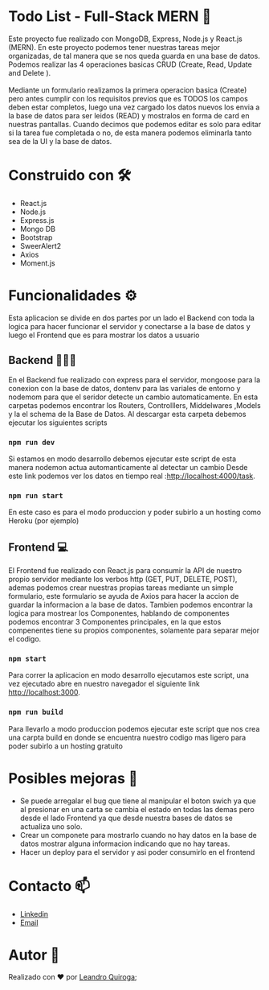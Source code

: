 # Todo List - Full-Stack MERN 📝
Este proyecto fue realizado con MongoDB, Express, Node.js y React.js (MERN). En este proyecto podemos tener nuestras tareas mejor organizadas, de tal manera que se nos queda guarda en una base de datos. Podemos realizar las 4 operaciones basicas CRUD (Create, Read, Update and Delete ). <br><br>
Mediante un formulario realizamos la primera operacion basica (Create) pero antes cumplir con los requisitos previos que es TODOS los campos deben estar completos, luego una vez cargado los datos nuevos los envia a la base de datos para ser leidos (READ) y mostralos en forma de card en nuestras pantallas. Cuando decimos que podemos editar es solo para editar si la tarea fue completada o no, de esta manera podemos eliminarla tanto sea de la UI y la base de datos. 

# Construido con 🛠️
* React.js
* Node.js
* Express.js
* Mongo DB
* Bootstrap
* SweerAlert2
* Axios
* Moment.js


# Funcionalidades ⚙️
Esta aplicacion se divide en dos partes por un lado el Backend con toda la logica para hacer funcionar el servidor y conectarse a la base de datos y luego el Frontend que es para mostrar los datos a usuario

## Backend 👨🏻‍💻
En el Backend fue realizado con express para el servidor, mongoose para la conexion con la base de datos, dontenv para las variales de entorno y nodemom para que el seridor detecte un cambio automaticamente. En esta carpetas podemos encontrar los Routers, Controlllers, Middelwares ,Models y la el schema de la Base de Datos. Al descargar esta carpeta debemos ejecutar los siguientes scripts

### `npm run dev`

Si estamos en modo desarrollo debemos ejecutar este script de esta manera nodemon actua automanticamente al detectar un cambio
Desde este link podemos ver los datos en tiempo real :[http://localhost:4000/task](http://localhost:4000).

### `npm run start`

En este caso es para el modo produccion y poder subirlo a un hosting como Heroku (por ejemplo)

## Frontend 💻
El Frontend fue realizado con React.js para consumir la API de nuestro propio servidor mediante los verbos http (GET, PUT, DELETE, POST), ademas podemos crear nuestras propias tareas mediante un simple formulario, este formulario se ayuda de Axios para hacer la accion de guardar la informacion a la base de datos. Tambien podemos encontrar la logica para mostrear los Componentes, hablando de componentes podemos encontrar 3 Componentes principales, en la que estos compenentes tiene su propios componentes, solamente para separar mejor el codigo. 


### `npm start`

Para correr la aplicacion en modo desarrollo ejecutamos este script, una vez ejecutado abre en nuestro navegador el siguiente link [http://localhost:3000](http://localhost:3000).

### `npm run build`

Para llevarlo a modo produccion podemos ejecutar este script que nos crea una carpta build en donde se encuentra nuestro codigo mas ligero para poder subirlo a un hosting gratuito 

# Posibles mejoras 🚀
* Se puede arregalar el bug que tiene al manipular el boton swich ya que al presionar en una carta se cambia el estado en todas las demas pero desde el lado Frontend ya que desde nuestra bases de datos se actualiza uno solo.
* Crear un componete para mostrarlo cuando no hay datos en la base de datos mostrar alguna informacion indicando que no hay tareas. 
* Hacer un deploy para el servidor y asi poder consumirlo en el frontend


# Contacto 📫
- [Linkedin](https://www.linkedin.com/in/leanquiroga95/)
- [Email](mailto:leandroquiroga9514@gmail.com)

# Autor 👤
Realizado con ❤️ por [Leandro Quiroga](https://github.com/leandroquiroga);